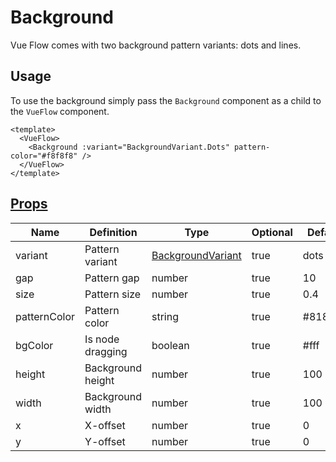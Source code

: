 # Background

Vue Flow comes with two background pattern variants: dots and lines. 

## Usage

To use the background simply pass the `Background` component as a child to the `VueFlow` component.

```vue
<template>
  <VueFlow>
    <Background :variant="BackgroundVariant.Dots" pattern-color="#f8f8f8" />
  </VueFlow>
</template>
```

## [Props](/typedocs/interfaces/BackgroundProps.html/)

| Name         | Definition        | Type                                                         | Optional | Default |
|--------------|-------------------|--------------------------------------------------------------|----------|---------|
| variant      | Pattern variant   | [BackgroundVariant](/typedocs/enums/BackgroundVariant.html/) | true     | dots    |
| gap          | Pattern gap       | number                                                       | true     | 10      |
| size         | Pattern size      | number                                                       | true     | 0.4     |
| patternColor | Pattern color     | string                                                       | true     | #81818a |
| bgColor      | Is node dragging  | boolean                                                      | true     | #fff    |
| height       | Background height | number                                                       | true     | 100     |
| width        | Background width  | number                                                       | true     | 100     |
| x            | X-offset          | number                                                       | true     | 0       |
| y            | Y-offset          | number                                                       | true     | 0       |
